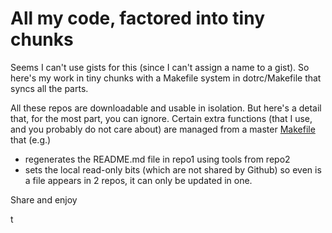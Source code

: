 #  All my code, factored into tiny chunks

Seems I can't use gists for this (since I can't assign a name to a gist). So here's my work in tiny chunks with a Makefile system in dotrc/Makefile that syncs all the parts.

All these repos are downloadable and usable in isolation. But here's a detail that, for the most part, you can ignore. Certain extra functions (that I use, and you probably do not care about) are   managed from a master [Makefile](../Makefile) that (e.g.) 

- regenerates the README.md file in repo1 using tools from repo2 
- sets the local read-only bits (which are not shared by Github) so even is a file appears in 2 repos, it can only be updated in one.

Share and enjoy

t
